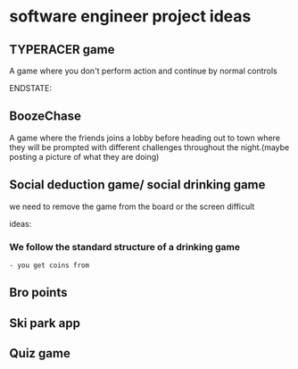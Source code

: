 # software engineer project ideas

## TYPERACER game

A game where you don't perform action and continue by normal controls


ENDSTATE:

## BoozeChase

A game where the friends joins a lobby before heading out to town 
where they will be prompted with different challenges throughout 
the night.(maybe posting a picture of what they are doing)	 

## Social deduction game/ social drinking game

we need to remove the game from the board or the screen
difficult

ideas:
### We follow the standard structure of a drinking game
	- you get coins from


## Bro points


## Ski park app


## Quiz game
